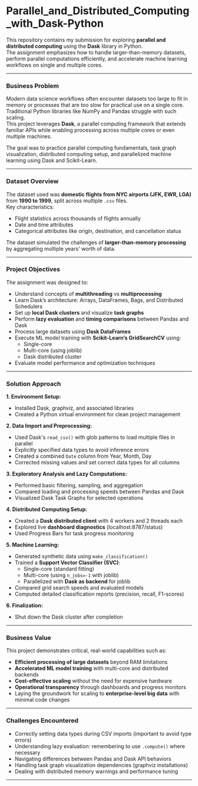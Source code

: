 # Parallel_and_Distributed_Computing_with_Dask-Python

This repository contains my submission for exploring **parallel and distributed computing** using the **Dask** library in Python.  
The assignment emphasizes how to handle larger-than-memory datasets, perform parallel computations efficiently, and accelerate machine learning workflows on single and multiple cores.

---

### Business Problem

Modern data science workflows often encounter datasets too large to fit in memory or processes that are too slow for practical use on a single core.  
Traditional Python libraries like NumPy and Pandas struggle with such scaling.  
This project leverages **Dask**, a parallel computing framework that extends familiar APIs while enabling processing across multiple cores or even multiple machines.

The goal was to practice parallel computing fundamentals, task graph visualization, distributed computing setup, and parallelized machine learning using Dask and Scikit-Learn.

---

### Dataset Overview

The dataset used was **domestic flights from NYC airports (JFK, EWR, LGA)** from **1990 to 1999**, split across multiple `.csv` files.  
Key characteristics:

- Flight statistics across thousands of flights annually
- Date and time attributes
- Categorical attributes like origin, destination, and cancellation status

The dataset simulated the challenges of **larger-than-memory processing** by aggregating multiple years' worth of data.

---

### Project Objectives

The assignment was designed to:

- Understand concepts of **multithreading** vs **multiprocessing**
- Learn Dask’s architecture: Arrays, DataFrames, Bags, and Distributed Schedulers
- Set up **local Dask clusters** and visualize **task graphs**
- Perform **lazy evaluation** and **timing comparisons** between Pandas and Dask
- Process large datasets using **Dask DataFrames**
- Execute ML model training with **Scikit-Learn’s GridSearchCV** using:
  - Single-core
  - Multi-core (using joblib)
  - Dask distributed cluster
- Evaluate model performance and optimization techniques

---

### Solution Approach

**1. Environment Setup:**
- Installed Dask, graphviz, and associated libraries
- Created a Python virtual environment for clean project management

**2. Data Import and Preprocessing:**
- Used Dask's `read_csv()` with glob patterns to load multiple files in parallel
- Explicitly specified data types to avoid inference errors
- Created a combined `Date` column from Year, Month, Day
- Corrected missing values and set correct data types for all columns

**3. Exploratory Analysis and Lazy Computations:**
- Performed basic filtering, sampling, and aggregation
- Compared loading and processing speeds between Pandas and Dask
- Visualized Dask Task Graphs for selected operations

**4. Distributed Computing Setup:**
- Created a **Dask distributed client** with 4 workers and 2 threads each
- Explored live **dashboard diagnostics** (localhost:8787/status)
- Used Progress Bars for task progress monitoring

**5. Machine Learning:**
- Generated synthetic data using `make_classification()`
- Trained a **Support Vector Classifier (SVC)**:
  - Single-core (standard fitting)
  - Multi-core (using `n_jobs=-1` with joblib)
  - Parallelized with **Dask as backend** for joblib
- Compared grid search speeds and evaluated models
- Computed detailed classification reports (precision, recall, F1-scores)

**6. Finalization:**
- Shut down the Dask cluster after completion

---

### Business Value

This project demonstrates critical, real-world capabilities such as:

- **Efficient processing of large datasets** beyond RAM limitations
- **Accelerated ML model training** with multi-core and distributed backends
- **Cost-effective scaling** without the need for expensive hardware
- **Operational transparency** through dashboards and progress monitors
- Laying the groundwork for scaling to **enterprise-level big data** with minimal code changes

---

### Challenges Encountered

- Correctly setting data types during CSV imports (important to avoid type errors)
- Understanding lazy evaluation: remembering to use `.compute()` where necessary
- Navigating differences between Pandas and Dask API behaviors
- Handling task graph visualization dependencies (graphviz installations)
- Dealing with distributed memory warnings and performance tuning

---
